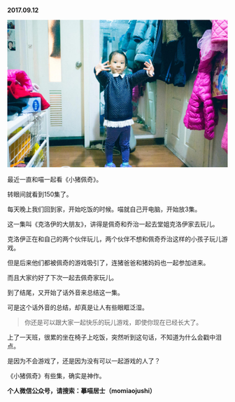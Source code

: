 
          
            
**2017.09.12**



![](img/51001-e559b6cf8e936083.jpg)




最近一直和喵一起看《小猪佩奇》。

转眼间就看到150集了。

每天晚上我们回到家，开始吃饭的时候。喵就自己开电脑，开始放3集。

这一集叫《克洛伊的大朋友》，讲得是佩奇和乔治一起去堂姐克洛伊家去玩儿。

克洛伊正在和自己的两个伙伴玩儿，两个伙伴不想和佩奇乔治这样的小孩子玩儿游戏。

但是后来他们都被佩奇的游戏吸引了，连猪爸爸和猪妈妈也一起参加进来。

而且大家约好了下次一起去佩奇家玩儿。

到了结尾，又开始了话外音来总结这一集。

可是这个话外音的总结，却真是让人有些眼眶泛湿。
>你还是可以跟大家一起快乐的玩儿游戏，即使你现在已经长大了。



上了一天班，很累的坐在椅子上吃饭，突然听到这句话，不知道为什么会戳中泪点。

是因为不会游戏了，还是因为没有可以一起游戏的人了？

《小猪佩奇》有些集，确实是神作。


**个人微信公众号，请搜索：摹喵居士（momiaojushi）**

          
        